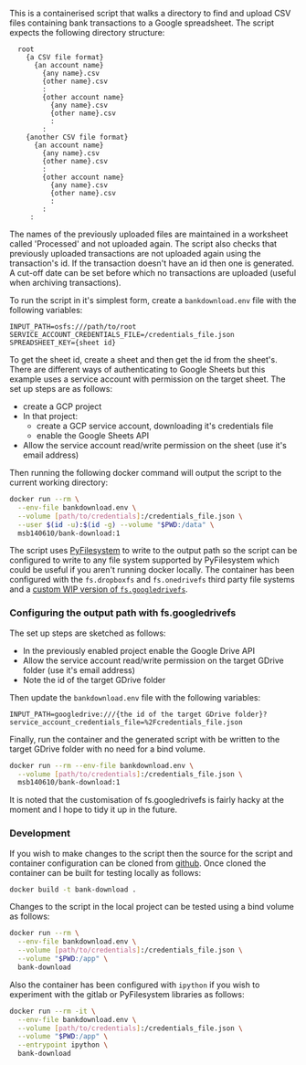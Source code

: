
This is a containerised script that walks a directory to find and upload CSV files containing bank
transactions to a Google spreadsheet. The script expects the following directory structure:
```
  root
    {a CSV file format}
      {an account name}
        {any name}.csv
        {other name}.csv
        :
        {other account name}
          {any name}.csv
          {other name}.csv
          :
        :
    {another CSV file format}
      {an account name}
        {any name}.csv
        {other name}.csv
        :
        {other account name}
          {any name}.csv
          {other name}.csv
          :
        :
     :
```
The names of the previously uploaded files are maintained in a worksheet called 'Processed' and
not uploaded again. The script also checks that previously uploaded transactions are not
uploaded again using the transaction's id. If the transaction doesn't have an id then one is
generated. A cut-off date can be set before which no transactions are uploaded (useful when
archiving transactions).

To run the script in it's simplest form, create a `bankdownload.env` file with the following
variables:

```
INPUT_PATH=osfs:///path/to/root
SERVICE_ACCOUNT_CREDENTIALS_FILE=/credentials_file.json
SPREADSHEET_KEY={sheet id}
```

To get the sheet id, create a sheet and then get the id from the sheet's. There are different ways
of authenticating to Google Sheets but this example uses a service account with permission on the
target sheet. The set up steps are as follows:

 - create a GCP project
 - In that project:
   - create a GCP service account, downloading it's credentials file
   - enable the Google Sheets API
 - Allow the service account read/write permission on the sheet (use it's email address)

Then running the following docker command will output the script to the current working directory:

```bash
docker run --rm \
  --env-file bankdownload.env \
  --volume [path/to/credentials]:/credentials_file.json \
  --user $(id -u):$(id -g) --volume "$PWD:/data" \
  msb140610/bank-download:1
```

The script uses [PyFilesystem](https://github.com/pyfilesystem/pyfilesystem2) to write to the
output path so the script can be configured to write to any file system supported by PyFilesystem
which could be useful if you aren't running docker locally. The container has been configured with
the `fs.dropboxfs` and  `fs.onedrivefs` third party file systems and a 
[custom WIP version of `fs.googledrivefs`](https://github.com/msb/fs.googledrivefs/tree/file_id_support).

### Configuring the output path with fs.googledrivefs

The set up steps are sketched as follows:

 - In the previously enabled project enable the Google Drive API
 - Allow the service account read/write permission on the target GDrive folder 
   (use it's email address)
 - Note the id of the target GDrive folder 

Then update the `bankdownload.env` file with the following variables:

```
INPUT_PATH=googledrive:///{the id of the target GDrive folder}?service_account_credentials_file=%2Fcredentials_file.json
```

Finally, run the container and the generated script with be written to the target GDrive folder
with no need for a bind volume.

```bash
docker run --rm --env-file bankdownload.env \
  --volume [path/to/credentials]:/credentials_file.json \
  msb140610/bank-download:1

```

It is noted that the customisation of fs.googledrivefs is fairly hacky at the moment and I hope to
tidy it up in the future.

### Development

If you wish to make changes to the script then the source for the script and container
configuration can be cloned from [github](https://github.com/msb/bank-download). Once cloned the
container can be built for testing locally as follows:

```bash
docker build -t bank-download .
```

Changes to the script in the local project can be tested using a bind volume as follows:

```bash
docker run --rm \
  --env-file bankdownload.env \
  --volume [path/to/credentials]:/credentials_file.json \
  --volume "$PWD:/app" \
  bank-download
```

Also the container has been configured with `ipython` if you wish to experiment with the gitlab
or PyFilesystem libraries as follows:

```bash
docker run --rm -it \
  --env-file bankdownload.env \
  --volume [path/to/credentials]:/credentials_file.json \
  --volume "$PWD:/app" \
  --entrypoint ipython \
  bank-download
```
